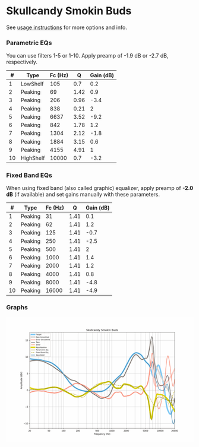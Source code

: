 # Skullcandy Smokin Buds
See [usage instructions](https://github.com/jaakkopasanen/AutoEq#usage) for more options and info.

### Parametric EQs
You can use filters 1-5 or 1-10. Apply preamp of -1.9 dB or -2.7 dB, respectively.

|   # | Type      |   Fc (Hz) |    Q |   Gain (dB) |
|-----|-----------|-----------|------|-------------|
|   1 | LowShelf  |       105 | 0.7  |         0.2 |
|   2 | Peaking   |        69 | 1.42 |         0.9 |
|   3 | Peaking   |       206 | 0.96 |        -3.4 |
|   4 | Peaking   |       838 | 0.21 |         2   |
|   5 | Peaking   |      6637 | 3.52 |        -9.2 |
|   6 | Peaking   |       842 | 1.78 |         1.2 |
|   7 | Peaking   |      1304 | 2.12 |        -1.8 |
|   8 | Peaking   |      1884 | 3.15 |         0.6 |
|   9 | Peaking   |      4155 | 4.91 |         1   |
|  10 | HighShelf |     10000 | 0.7  |        -3.2 |

### Fixed Band EQs
When using fixed band (also called graphic) equalizer, apply preamp of **-2.0 dB** (if available) and set gains manually with these parameters.

|   # | Type    |   Fc (Hz) |    Q |   Gain (dB) |
|-----|---------|-----------|------|-------------|
|   1 | Peaking |        31 | 1.41 |         0.1 |
|   2 | Peaking |        62 | 1.41 |         1.2 |
|   3 | Peaking |       125 | 1.41 |        -0.7 |
|   4 | Peaking |       250 | 1.41 |        -2.5 |
|   5 | Peaking |       500 | 1.41 |         2   |
|   6 | Peaking |      1000 | 1.41 |         1.4 |
|   7 | Peaking |      2000 | 1.41 |         1.2 |
|   8 | Peaking |      4000 | 1.41 |         0.8 |
|   9 | Peaking |      8000 | 1.41 |        -4.8 |
|  10 | Peaking |     16000 | 1.41 |        -4.9 |

### Graphs
![](./Skullcandy%20Smokin%20Buds.png)
